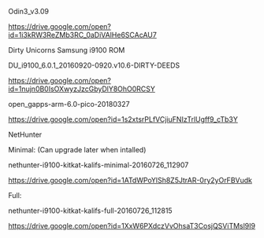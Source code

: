 
Odin3_v3.09

https://drive.google.com/open?id=1i3kRW3ReZMb3RC_0aDiVAlHe6SCAcAU7


Dirty Unicorns Samsung i9100 ROM

DU_i9100_6.0.1_20160920-0920.v10.6-DIRTY-DEEDS

https://drive.google.com/open?id=1nujn0B0IsOXwyzJzcGbyDlY8OhO0RCSY


open_gapps-arm-6.0-pico-20180327

https://drive.google.com/open?id=1s2xtsrPLfVCjiuFNIzTrlUgff9_cTb3Y


NetHunter

Minimal: (Can upgrade later when intalled)

nethunter-i9100-kitkat-kalifs-minimal-20160726_112907

https://drive.google.com/open?id=1ATdWPoYlSh8Z5JtrAR-0ry2yOrFBVudk


Full:

nethunter-i9100-kitkat-kalifs-full-20160726_112815

https://drive.google.com/open?id=1XxW6PXdczVvOhsaT3CosjQSViTMsl9I9
